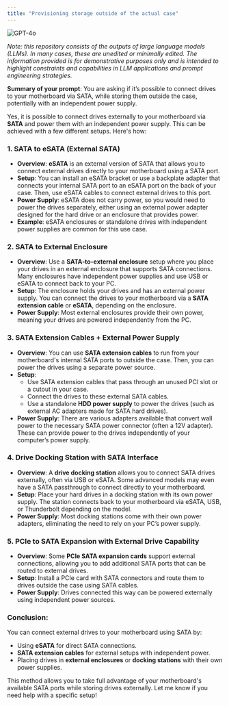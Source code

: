 ```yaml
---
title: "Provisioning storage outside of the actual case"
---
```

![GPT-4o](https://img.shields.io/badge/GPT--4o-3333FF?style=for-the-badge&logo=openai&logoColor=white)



*Note: this repository consists of the outputs of large language models (LLMs). In many cases, these are unedited or minimally edited. The information provided is for demonstrative purposes only and is intended to highlight constraints and capabilities in LLM applications and prompt engineering strategies.*


**Summary of your prompt**: You are asking if it’s possible to connect drives to your motherboard via SATA, while storing them outside the case, potentially with an independent power supply.

Yes, it is possible to connect drives externally to your motherboard via **SATA** and power them with an independent power supply. This can be achieved with a few different setups. Here's how:

### 1. **SATA to eSATA (External SATA)**
   - **Overview**: **eSATA** is an external version of SATA that allows you to connect external drives directly to your motherboard using a SATA port.
   - **Setup**: You can install an eSATA bracket or use a backplate adapter that connects your internal SATA port to an eSATA port on the back of your case. Then, use eSATA cables to connect external drives to this port.
   - **Power Supply**: eSATA does not carry power, so you would need to power the drives separately, either using an external power adapter designed for the hard drive or an enclosure that provides power.
   - **Example**: eSATA enclosures or standalone drives with independent power supplies are common for this use case.

### 2. **SATA to External Enclosure**
   - **Overview**: Use a **SATA-to-external enclosure** setup where you place your drives in an external enclosure that supports SATA connections. Many enclosures have independent power supplies and use USB or eSATA to connect back to your PC.
   - **Setup**: The enclosure holds your drives and has an external power supply. You can connect the drives to your motherboard via a **SATA extension cable** or **eSATA**, depending on the enclosure.
   - **Power Supply**: Most external enclosures provide their own power, meaning your drives are powered independently from the PC.

### 3. **SATA Extension Cables + External Power Supply**
   - **Overview**: You can use **SATA extension cables** to run from your motherboard's internal SATA ports to outside the case. Then, you can power the drives using a separate power source.
   - **Setup**: 
     - Use SATA extension cables that pass through an unused PCI slot or a cutout in your case.
     - Connect the drives to these external SATA cables.
     - Use a standalone **HDD power supply** to power the drives (such as external AC adapters made for SATA hard drives).
   - **Power Supply**: There are various adapters available that convert wall power to the necessary SATA power connector (often a 12V adapter). These can provide power to the drives independently of your computer’s power supply.

### 4. **Drive Docking Station with SATA Interface**
   - **Overview**: A **drive docking station** allows you to connect SATA drives externally, often via USB or eSATA. Some advanced models may even have a SATA passthrough to connect directly to your motherboard.
   - **Setup**: Place your hard drives in a docking station with its own power supply. The station connects back to your motherboard via eSATA, USB, or Thunderbolt depending on the model.
   - **Power Supply**: Most docking stations come with their own power adapters, eliminating the need to rely on your PC’s power supply.

### 5. **PCIe to SATA Expansion with External Drive Capability**
   - **Overview**: Some **PCIe SATA expansion cards** support external connections, allowing you to add additional SATA ports that can be routed to external drives.
   - **Setup**: Install a PCIe card with SATA connectors and route them to drives outside the case using SATA cables.
   - **Power Supply**: Drives connected this way can be powered externally using independent power sources.

### Conclusion:
You can connect external drives to your motherboard using SATA by:
- Using **eSATA** for direct SATA connections.
- **SATA extension cables** for external setups with independent power.
- Placing drives in **external enclosures** or **docking stations** with their own power supplies.

This method allows you to take full advantage of your motherboard's available SATA ports while storing drives externally. Let me know if you need help with a specific setup!